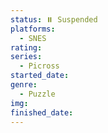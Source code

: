 ```yaml
---
status: ⏸️ Suspended
platforms:
  - SNES
rating:
series:
  - Picross
started_date:
genre:
  - Puzzle
img:
finished_date:
---
```

